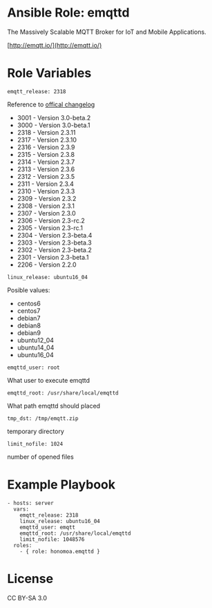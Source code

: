 # Ansible Role: emqttd

The Massively Scalable MQTT Broker for IoT and Mobile Applications.

[http://emqtt.io/](http://emqtt.io/)

# Role Variables

```
emqtt_release: 2318
```

Reference to [offical changelog](http://emqtt.io/changelogs/3001)

* 3001 - Version 3.0-beta.2
* 3000 - Version 3.0-beta.1
* 2318 - Version 2.3.11
* 2317 - Version 2.3.10
* 2316 - Version 2.3.9
* 2315 - Version 2.3.8
* 2314 - Version 2.3.7
* 2313 - Version 2.3.6
* 2312 - Version 2.3.5
* 2311 - Version 2.3.4
* 2310 - Version 2.3.3
* 2309 - Version 2.3.2
* 2308 - Version 2.3.1
* 2307 - Version 2.3.0
* 2306 - Version 2.3-rc.2
* 2305 - Version 2.3-rc.1
* 2304 - Version 2.3-beta.4
* 2303 - Version 2.3-beta.3
* 2302 - Version 2.3-beta.2
* 2301 - Version 2.3-beta.1
* 2206 - Version 2.2.0

```
linux_release: ubuntu16_04
```

Posible values:
 * centos6
 * centos7
 * debian7
 * debian8
 * debian9
 * ubuntu12_04
 * ubuntu14_04
 * ubuntu16_04

```
emqttd_user: root
```

What user to execute emqttd

```
emqttd_root: /usr/share/local/emqttd
```

What path emqttd should placed

```
tmp_dst: /tmp/emqtt.zip
```

temporary directory

```
limit_nofile: 1024
```

number of opened files

# Example Playbook

```
- hosts: server
  vars:
    emqtt_release: 2318
    linux_release: ubuntu16_04
    emqttd_user: emqtt
    emqttd_root: /usr/share/local/emqttd
    limit_nofile: 1048576
  roles:
    - { role: honomoa.emqttd }
```

# License
CC BY-SA 3.0
